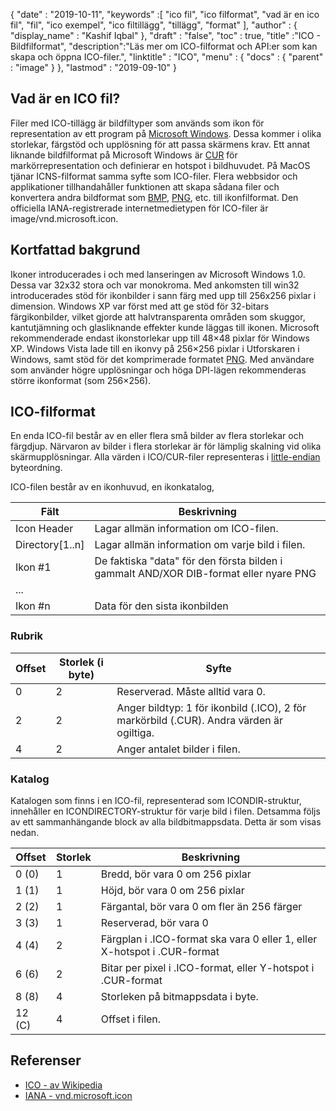 {
  "date" : "2019-10-11",
  "keywords" :[ "ico fil", "ico filformat", "vad är en ico fil", "fil", "ico exempel", "ico filtillägg", "tillägg", "format" ],
  "author" : {
    "display_name" : "Kashif Iqbal"
},
  "draft" : "false",
  "toc" : true,
  "title" :"ICO - Bildfilformat",
  "description":"Läs mer om ICO-filformat och API:er som kan skapa och öppna ICO-filer.",
  "linktitle" : "ICO",
  "menu" : {
    "docs" : {
      "parent" : "image"
}
},
  "lastmod" : "2019-09-10"
}

## Vad är en ICO fil?

Filer med ICO-tillägg är bildfiltyper som används som ikon för representation av ett program på [Microsoft Windows](https://www.microsoft.com/en-us/windows). Dessa kommer i olika storlekar, färgstöd och upplösning för att passa skärmens krav. Ett annat liknande bildfilformat på Microsoft Windows är [CUR](/sv/image/cur/) för markörrepresentation och definierar en hotspot i bildhuvudet. På MacOS tjänar ICNS-filformat samma syfte som ICO-filer. Flera webbsidor och applikationer tillhandahåller funktionen att skapa sådana filer och konvertera andra bildformat som [BMP](/sv/image/bmp/), [PNG](/sv/image/png/), etc. till ikonfilformat. Den officiella IANA-registrerade internetmedietypen för ICO-filer är image/vnd.microsoft.icon.

## Kortfattad bakgrund ##

Ikoner introducerades i och med lanseringen av Microsoft Windows 1.0. Dessa var 32x32 stora och var monokroma. Med ankomsten till win32 introducerades stöd för ikonbilder i sann färg med upp till 256x256 pixlar i dimension. Windows XP var först med att ge stöd för 32-bitars färgikonbilder, vilket gjorde att halvtransparenta områden som skuggor, kantutjämning och glasliknande effekter kunde läggas till ikonen. Microsoft rekommenderade endast ikonstorlekar upp till 48×48 pixlar för Windows XP. Windows Vista lade till en ikonvy på 256×256 pixlar i Utforskaren i Windows, samt stöd för det komprimerade formatet [PNG](/sv/image/png/). Med användare som använder högre upplösningar och höga DPI-lägen rekommenderas större ikonformat (som 256×256).

## ICO-filformat ##

En enda ICO-fil består av en eller flera små bilder av flera storlekar och färgdjup. Närvaron av bilder i flera storlekar är för lämplig skalning vid olika skärmupplösningar. Alla värden i ICO/CUR-filer representeras i [little-endian](https://en.wikipedia.org/wiki/Little-endian) byteordning.

ICO-filen består av en ikonhuvud, en ikonkatalog,

|Fält|Beskrivning
---|---|
|Icon Header|Lagar allmän information om ICO-filen.
|Directory[1..n]|Lagar allmän information om varje bild i filen.
|Ikon #1|De faktiska "data" för den första bilden i gammalt AND/XOR DIB-format eller nyare PNG
|...|
|Ikon #n|Data för den sista ikonbilden

### Rubrik ###

|Offset|Storlek (i byte)|Syfte
---|---|---|
|0|2|Reserverad. Måste alltid vara 0.
|2|2|Anger bildtyp: 1 för ikonbild (.ICO), 2 för markörbild (.CUR). Andra värden är ogiltiga.
|4|2|Anger antalet bilder i filen.

### Katalog ###

Katalogen som finns i en ICO-fil, representerad som ICONDIR-struktur, innehåller en ICONDIRECTORY-struktur för varje bild i filen. Detsamma följs av ett sammanhängande block av alla bildbitmappsdata. Detta är som visas nedan.

|Offset|Storlek|Beskrivning
---|---|---|
|0 (0)|1|Bredd, bör vara 0 om 256 pixlar
|1 (1)|1|Höjd, bör vara 0 om 256 pixlar
|2 (2)|1|Färgantal, bör vara 0 om fler än 256 färger
|3 (3)|1|Reserverad, bör vara 0
|4 (4)|2|Färgplan i .ICO-format ska vara 0 eller 1, eller X-hotspot i .CUR-format
|6 (6)|2|Bitar per pixel i .ICO-format, eller Y-hotspot i .CUR-format
|8 (8)|4|Storleken på bitmappsdata i byte.
|12 (C)|4|Offset i filen.

## Referenser ##

* [ICO - av Wikipedia](https://en.wikipedia.org/wiki/ICO_(file_format))
* [IANA - vnd.microsoft.icon](http://www.iana.org/assignments/media-types/image/vnd.microsoft.icon)


